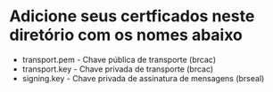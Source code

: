 # Adicione seus certficados neste diretório com os nomes abaixo
* transport.pem - Chave pública de transporte (brcac)
* transport.key - Chave privada de transporte (brcac)
* signing.key - Chave privada de assinatura de mensagens (brseal)